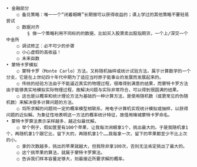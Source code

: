 	• 金融部分
		○ 备兑策略：唯一一个“闭着眼睛”长期做可以获得收益的；课上学过的其他策略不要轻易尝试
		○ 数据对齐
			§ 做一个策略利用不同标的的数据，比如买入股票卖出股指期货，一个上/深交一个中金所
		○ 调试修正：必不可少的步骤
		○ 小心虚假的高收益！
		○ 未来函数
	• 蒙特卡罗模拟
		○ 蒙特卡罗（Monte Carlo）方法，又称随机抽样或统计试验方法，属于计算数学的一个分支，它是在上世纪四十年代中期为了适应当时原子能事业的发展而发展起来的。
		○ 传统的经验方法由于不能逼近真实的物理过程，很难得到满意的结果，而蒙特卡罗方法由于能够真实地模拟实际物理过程，故解决问题与实际非常符合，可以得到很圆满的结果。
		○ 这也是以概率和统计理论方法为基础的一种计算方法，是使用随机数（或更常见的伪随机数）来解决很多计算问题的方法。
		○ 将所求解的问题同一定的概率模型相联系，用电子计算机实现统计模拟或抽样，以获得问题的近似解。为象征性地表明这一方法的概率统计特征，故借用赌城蒙特卡罗命名。
	• 蒙特卡罗算法表示采样越多，越近似最优解。
		○ 举个例子，假如筐里有100个苹果，让我每次闭眼拿1个，挑出最大的。于是我随机拿1个，再随机拿1个跟它比，留下大的，再随机拿1个……我每拿一次，留下的苹果都至少不比上次的小。
		○ 拿的次数越多，挑出的苹果就越大，但我除非拿100次，否则无法肯定挑出了最大的。
		○ 这个挑苹果的算法，就属于蒙特卡罗算法。
		○ 告诉我们样本容量足够大，则最接近所要求解的概率。
		
		
	
